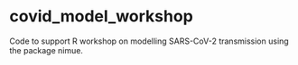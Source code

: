 # covid_model_workshop
Code to support R workshop on modelling SARS-CoV-2 transmission using the package nimue.
